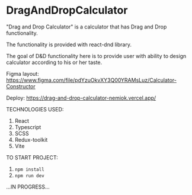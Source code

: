 # DragAndDropCalculator

"Drag and Drop Calculator" is a calculator that has Drag and Drop functionality.

The functionality is provided with react-dnd library.

The goal of D&D functionality here is to provide user with ability to design calculator according to his or her taste.

Figma layout: https://www.figma.com/file/pdYzuOkvXY3Q00YRAMsLuz/Calculator-Constructor

Deploy: https://drag-and-drop-calculator-nemiok.vercel.app/

TECHNOLOGIES USED:
1. React
2. Typescript
3. SCSS
4. Redux-toolkit
5. Vite

TO START PROJECT: 
 1. `npm install`
 2. `npm run dev`

...IN PROGRESS...
